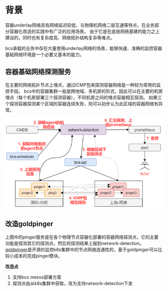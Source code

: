 # 背景
容器underlay网络具有网络延迟较低、与物理机网络二层互通等特点，在业务部分容器化改造的实践中有广泛的应用场景。
由于它是在底层网络基建的能力之上建设的，同时也有复杂度高、网络拓扑结构复杂等难点。

bcs承载的业务中存在大量使用underlay网络的场景，能够快速、准确的监控容器基础网络环境是一个必要又基本的能力。

## 容器基础网络探测服务
在主要的网络拓扑节点上埋点，通过ICMP包来探测容器网络是一种较为常用的监控手段。
bcs中的容器集群一般是跨地域、多机房的形式，因此可以在主要的机房埋点（每个机房部署三个探测容器），不同机房之间的埋点容器相互探测。
如果三个探测容器探测某个区域的容器连续失败，则可以初步认为此区域的容器网络有异常。

![容器基础网络探测服务架构图](./network-detection.png)

## 改造goldpinger
上图中的pinger服务是在各个物理节点容器化部署的容器网络探测点，它的主要功能是探测其它的探测点，然后将探测结果上报到network-detection。
 [goldpinger](https://github.com/bloomberg/goldpinger)是开源的监控k8s集群中的节点网络连通性的，基于goldpinger可以比较小成本的完成pinger模块。
 
**改造点**
1. 支持bcs mesos部署方案
2. 探测点由从k8s集群中获取，改为支持network-detection下发





